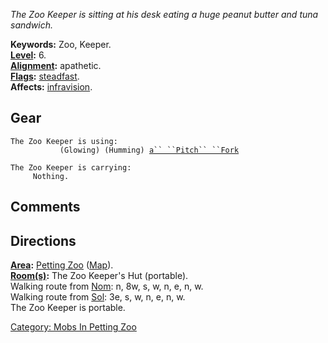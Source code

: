 *The Zoo Keeper is sitting at his desk eating a huge peanut butter and
tuna sandwich.*

**Keywords:** Zoo, Keeper.  
**[Level](Level.md "wikilink"):** 6.  
**[Alignment](Alignment.md "wikilink"):** apathetic.  
**[Flags](:Category:_Mob_Types.md "wikilink"):**
[steadfast](Sentinel_Mobs.md "wikilink").  
**Affects:** [infravision](Infravision.md "wikilink").  

## Gear

`The Zoo Keeper is using:`  
<wielded>`           (Glowing) (Humming) `[`a`` ``Pitch`` ``Fork`](Pitch_Fork.md "wikilink")

`The Zoo Keeper is carrying:`  
`     Nothing.`

## Comments

## Directions

**[Area](:Category:_Areas.md "wikilink"):** [Petting
Zoo](:Category:_Petting_Zoo.md "wikilink")
([Map](Petting_Zoo_Map.md "wikilink")).  
**[Room(s)](:Category:_Rooms.md "wikilink"):** The Zoo Keeper's Hut
(portable).  
Walking route from [Nom](Nom.md "wikilink"): n, 8w, s, w, n, e, n, w.  
Walking route from [Sol](Sol.md "wikilink"): 3e, s, w, n, e, n, w.  
The Zoo Keeper is portable.  

[Category: Mobs In Petting
Zoo](Category:_Mobs_In_Petting_Zoo "wikilink")
